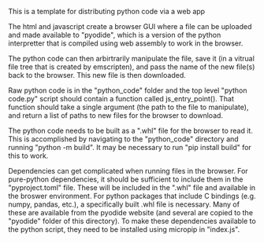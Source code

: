 This is a template for distributing python code via a web app

The html and javascript create a browser GUI where a file can be uploaded and made available to "pyodide", which is a version of the python interpretter that is compiled using web assembly to work in the browser.

The python code can then arbirtrarily manipulate the file, save it (in a vitrual file tree that is created by emscripten), and pass the name of the new file(s) back to the browser. This new file is then downloaded.

Raw python code is in the "python_code" folder and the top level "python code.py" script should contain a function called js_entry_point(). That function should take a single argument (the path to the file to manipulate), and return a list of paths to new files for the browser to download.

The python code needs to be built as a ".whl" file for the browser to read it. This is accomplished by navigating to the "python_code" directory and running "python -m build". It may be necessary to run "pip install build" for this to work.

Dependencies can get complicated when running files in the browser. For pure-python dependencies, it should be sufficient to include them in the "pyproject.toml" file. These will be included in the ".whl" file and available in the broswer environment. For python packages that include C bindings (e.g. numpy, pandas, etc.), a specifically built .whl file is necessary. Many of these are available from the pyodide website (and several are copied to the "pyodide" folder of this directory). To make these dependencies available to the python script, they need to be installed using micropip in "index.js".